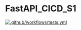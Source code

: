 # FastAPI_CICD_S1


[![.github/workflows/tests.yml](https://github.com/LBrownI/FastAPI_CICD_S1/actions/workflows/tests.yml/badge.svg)](https://github.com/LBrownI/FastAPI_CICD_S1/actions/workflows/tests.yml)